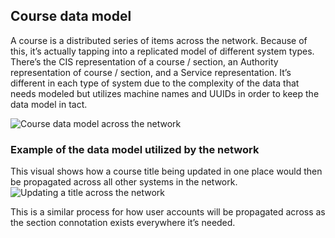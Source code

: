 ## Course data model
A course is a distributed series of items across the network. Because of this, it’s actually tapping into a replicated model of different system types. There’s the CIS representation of a course / section, an Authority representation of course / section, and a Service representation.
It’s different in each type of system due to the complexity of the data that needs modeled  but utilizes machine names and UUIDs in order to keep the data model in tact.

![Course data model across the network](https://cloud.githubusercontent.com/assets/329735/14988658/ef2316a2-1122-11e6-8a91-eb4815f46db9.jpg)

### Example of the data model utilized by the network
This visual shows how a course title being updated in one place would then be propagated across all other systems in the network.
![Updating a title across the network](https://cloud.githubusercontent.com/assets/329735/14988667/f6fc1be4-1122-11e6-90fc-04bd266dcc8d.jpg)

This is a similar process for how user accounts will be propagated across as the section connotation exists everywhere it’s needed.